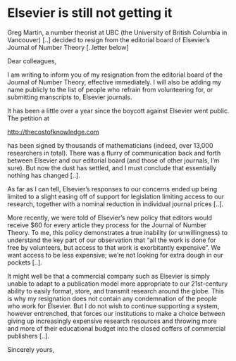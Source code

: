 # Elsevier is still not getting it

Greg Martin, a number theorist at UBC (the University of British Columbia in Vancouver) [..] decided to resign from the editorial board of Elsevier’s Journal of Number Theory [..letter below] 

Dear colleagues,

I am writing to inform you of my resignation from the editorial board of the Journal of Number Theory, effective immediately. I will also be adding my name publicly to the list of people who refrain from volunteering for, or submitting manscripts to, Elsevier journals.

It has been a little over a year since the boycott against Elsevier went public. The petition at

http://thecostofknowledge.com

has been signed by thousands of mathematicians (indeed, over 13,000 researchers in total). There was a flurry of communication back and forth between Elsevier and our editorial board (and those of other journals, I’m sure). But now the dust has settled, and I must conclude that essentially nothing has changed [..].

As far as I can tell, Elsevier’s responses to our concerns ended up being limited to a slight easing off of support for legislation limiting access to our research, together with a nominal reduction in individual journal prices [..]. 

More recently, we were told of Elsevier’s new policy that editors would receive $60 for every article they process for the Journal of Number Theory. To me, this policy demonstrates a true inability (or unwillingness) to understand the key part of our observation that “all the work is done for free by volunteers, but access to that work is exorbitantly expensive”. We want access to be less expensive; we’re not looking for extra dough in our pockets [..]. 

It might well be that a commercial company such as Elsevier is simply unable to adapt to a publication model more appropriate to our 21st-century ability to easily format, store, and transmit research around the globe. This is why my resignation does not contain any condemnation of the people who work for Elsevier. But I do not wish to continue supporting a system, however entrenched, that forces our institutions to make a choice between giving up increasingly expensive research resources and throwing more and more of their educational
budget into the closed coffers of commercial publishers [..].

Sincerely yours,










